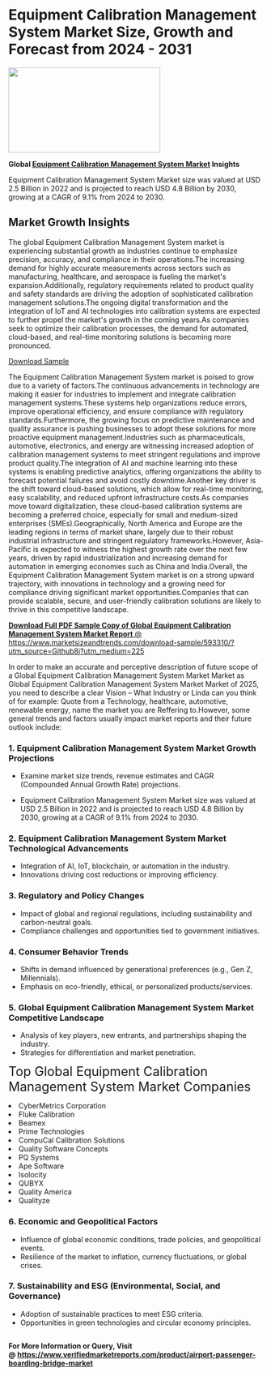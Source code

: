 <H1>Equipment Calibration Management System Market Size, Growth and Forecast from 2024 - 2031</H1><img class="aligncenter size-medium wp-image-584254" src="https://thirdeyenews.in/wp-content/uploads/2024/09/Global-Market-Research-300x168.jpeg" alt="" width="300" height="168" /><p><strong>Global&nbsp;<a href="https://www.marketsizeandtrends.com/download-sample/593310/?utm_source=Github8j?utm_medium=225">Equipment Calibration Management System Market</a> Insights</strong></p><p>Equipment Calibration Management System Market size was valued at USD 2.5 Billion in 2022 and is projected to reach USD 4.8 Billion by 2030, growing at a CAGR of 9.1% from 2024 to 2030.</p><p><h2>Market Growth Insights</h2> <p>The global Equipment Calibration Management System market is experiencing substantial growth as industries continue to emphasize precision, accuracy, and compliance in their operations.The increasing demand for highly accurate measurements across sectors such as manufacturing, healthcare, and aerospace is fueling the market's expansion.Additionally, regulatory requirements related to product quality and safety standards are driving the adoption of sophisticated calibration management solutions.The ongoing digital transformation and the integration of IoT and AI technologies into calibration systems are expected to further propel the market's growth in the coming years.As companies seek to optimize their calibration processes, the demand for automated, cloud-based, and real-time monitoring solutions is becoming more pronounced.</p> <p><a href="#">Download Sample</a></p> <p>The Equipment Calibration Management System market is poised to grow due to a variety of factors.The continuous advancements in technology are making it easier for industries to implement and integrate calibration management systems.These systems help organizations reduce errors, improve operational efficiency, and ensure compliance with regulatory standards.Furthermore, the growing focus on predictive maintenance and quality assurance is pushing businesses to adopt these solutions for more proactive equipment management.Industries such as pharmaceuticals, automotive, electronics, and energy are witnessing increased adoption of calibration management systems to meet stringent regulations and improve product quality.The integration of AI and machine learning into these systems is enabling predictive analytics, offering organizations the ability to forecast potential failures and avoid costly downtime.Another key driver is the shift toward cloud-based solutions, which allow for real-time monitoring, easy scalability, and reduced upfront infrastructure costs.As companies move toward digitalization, these cloud-based calibration systems are becoming a preferred choice, especially for small and medium-sized enterprises (SMEs).Geographically, North America and Europe are the leading regions in terms of market share, largely due to their robust industrial infrastructure and stringent regulatory frameworks.However, Asia-Pacific is expected to witness the highest growth rate over the next few years, driven by rapid industrialization and increasing demand for automation in emerging economies such as China and India.Overall, the Equipment Calibration Management System market is on a strong upward trajectory, with innovations in technology and a growing need for compliance driving significant market opportunities.Companies that can provide scalable, secure, and user-friendly calibration solutions are likely to thrive in this competitive landscape.</p> <p><a href="#"></p><p><span class=""><strong>Download Full PDF Sample Copy of Global Equipment Calibration Management System Market Report</strong> @ <a href="https://www.marketsizeandtrends.com/download-sample/593310/?utm_source=Github8j?utm_medium=225" target="_blank">https://www.marketsizeandtrends.com/download-sample/593310/?utm_source=Github8j?utm_medium=225</a></span></p><p>In order to make an accurate and perceptive description of future scope of a Global&nbsp;Equipment Calibration Management System Market Market as Global&nbsp;Equipment Calibration Management System Market Market of 2025, you need to describe a clear Vision &ndash; What Industry or Linda can you think of for example: Quote from a Technology, healthcare, automotive, renewable energy, name the market you are Reffering to.However, some general trends and factors usually impact market reports and their future outlook include:</p><h3>1.&nbsp;<strong>Equipment Calibration Management System Market Growth Projections</strong></h3><ul><li>Examine market size trends, revenue estimates and CAGR (Compounded Annual Growth Rate) projections.</li><li><p>Equipment Calibration Management System Market size was valued at USD 2.5 Billion in 2022 and is projected to reach USD 4.8 Billion by 2030, growing at a CAGR of 9.1% from 2024 to 2030.</p></li></ul><h3>2.&nbsp;<strong>Equipment Calibration Management System Market Technological Advancements</strong></h3><ul><li>Integration of AI, IoT, blockchain, or automation in the industry.</li><li>Innovations driving cost reductions or improving efficiency.</li></ul><h3>3.&nbsp;<strong>Regulatory and Policy Changes</strong></h3><ul><li>Impact of global and regional regulations, including sustainability and carbon-neutral goals.</li><li>Compliance challenges and opportunities tied to government initiatives.</li></ul><h3>4.&nbsp;<strong>Consumer Behavior Trends</strong></h3><ul><li>Shifts in demand influenced by generational preferences (e.g., Gen Z, Millennials).</li><li>Emphasis on eco-friendly, ethical, or personalized products/services.</li></ul><h3>5.&nbsp;<strong>Global Equipment Calibration Management System Market Competitive Landscape</strong></h3><ul><li>Analysis of key players, new entrants, and partnerships shaping the industry.</li><li>Strategies for differentiation and market penetration.</li></ul><p data-pm-slice="1 1 []"><span style="color: inherit; font-family: inherit; font-size: 25px;">Top Global Equipment Calibration Management System Market Companies</span></p><div class="" data-test-id=""><p><li>CyberMetrics Corporation</li><li> Fluke Calibration</li><li> Beamex</li><li> Prime Technologies</li><li> CompuCal Calibration Solutions</li><li> Quality Software Concepts</li><li> PQ Systems</li><li> Ape Software</li><li> Isolocity</li><li> QUBYX</li><li> Quality America</li><li> Qualityze</li></p></div><h3>6.&nbsp;<strong>Economic and Geopolitical Factors</strong></h3><ul><li>Influence of global economic conditions, trade policies, and geopolitical events.</li><li>Resilience of the market to inflation, currency fluctuations, or global crises.</li></ul><h3>7.&nbsp;<strong>Sustainability and ESG (Environmental, Social, and Governance)</strong></h3><ul><li>Adoption of sustainable practices to meet ESG criteria.</li><li>Opportunities in green technologies and circular economy principles.</li></ul><h2><strong style="font-size: 14px;">For More Information or Query, Visit @&nbsp;</strong><a style="background-color: #ffffff; font-size: 14px;" href="https://www.marketsizeandtrends.com/report/equipment-calibration-management-system-market/" target="_blank">https://www.verifiedmarketreports.com/product/airport-passenger-boarding-bridge-market</a></h2>
